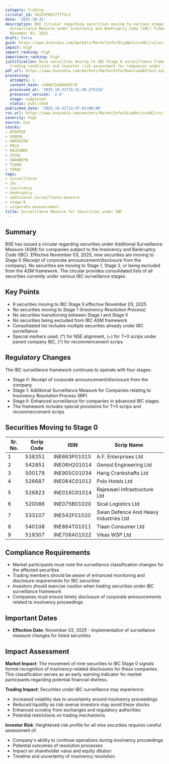 ```yaml
---
category: trading
circular_id: 3b22df0b27fff2c3
date: '2025-10-31'
description: BSE circular regarding securities moving to various stages of Additional
  Surveillance Measure under Insolvency and Bankruptcy Code (IBC) framework effective
  November 03, 2025.
draft: false
guid: https://www.bseindia.com/markets/MarketInfo/DispNoticesNCirculars.aspx?Noticeid={CE8404F1-F3F0-47F5-945E-16EDE514EB92}&noticeno=20251031-52&dt=10/31/2025&icount=52&totcount=62&flag=0
impact: high
impact_ranking: high
importance_ranking: high
justification: Nine securities moving to IBC Stage 0 surveillance framework affects
  trading conditions and investor risk assessment for companies under insolvency proceedings
pdf_url: https://www.bseindia.com/markets/MarketInfo/DownloadAttach.aspx?id=20251031-52&attachedId=4401a040-24eb-42f1-9f96-ef9de80c1f1e
processing:
  attempts: 1
  content_hash: c499e72e8d0d917d
  processed_at: '2025-10-31T15:31:40.275116'
  processor_version: '2.0'
  stage: completed
  status: published
published_date: '2025-10-31T13:47:01+00:00'
rss_url: https://www.bseindia.com/markets/MarketInfo/DispNoticesNCirculars.aspx?Noticeid={CE8404F1-F3F0-47F5-945E-16EDE514EB92}&noticeno=20251031-52&dt=10/31/2025&icount=52&totcount=62&flag=0
severity: high
source: bse
stocks:
- AFENTER
- GENSOL
- HARIGCRA
- POLO
- RAJESWRI
- SICAL
- SWANDEFN
- TIAAN
- VIKAS
tags:
- surveillance
- ibc
- insolvency
- bankruptcy
- additional-surveillance-measure
- stage-0
- corporate-announcement
title: Surveillance Measure for Securities under IBC
---
```


## Summary

BSE has issued a circular regarding securities under Additional Surveillance Measure (ASM) for companies subject to the Insolvency and Bankruptcy Code (IBC). Effective November 03, 2025, nine securities are moving to Stage 0 (Receipt of corporate announcement/disclosure from the company). No securities are moving to Stage 1, Stage 2, or being excluded from the ASM framework. The circular provides consolidated lists of all securities currently under various IBC surveillance stages.

## Key Points

- 9 securities moving to IBC Stage 0 effective November 03, 2025
- No securities moving to Stage 1 (Insolvency Resolution Process)
- No securities transitioning between Stage I and Stage II
- No securities being excluded from IBC ASM framework
- Consolidated list includes multiple securities already under IBC surveillance
- Special markers used: (*) for NSE alignment, (~) for T+0 scrips under parent company IBC, (^) for recommencement scrips

## Regulatory Changes

The IBC surveillance framework continues to operate with four stages:
- Stage 0: Receipt of corporate announcement/disclosure from the company
- Stage 1: Additional Surveillance Measure for Companies relating to Insolvency Resolution Process (IRP)
- Stage II: Enhanced surveillance for companies in advanced IBC stages
- The framework includes special provisions for T+0 scrips and recommencement scrips

## Securities Moving to Stage 0

| Sr. No. | Scrip Code | ISIN | Scrip Name |
|---------|------------|------|------------|
| 1 | 538351 | INE663P01015 | A.F. Enterprises Ltd |
| 2 | 542851 | INE06H201014 | Gensol Engineering Ltd |
| 3 | 500178 | INE905C01034 | Harig Crankshafts Ltd |
| 4 | 526687 | INE084C01012 | Polo Hotels Ltd |
| 5 | 526823 | INE016C01014 | Rajeswari Infrastructure Ltd |
| 6 | 520086 | INE075B01020 | Sical Logistics Ltd |
| 7 | 533107 | INE542F01020 | Swan Defence And Heavy Industries Ltd |
| 8 | 540108 | INE864T01011 | Tiaan Consumer Ltd |
| 9 | 519307 | INE706A01022 | Vikas WSP Ltd |

## Compliance Requirements

- Market participants must note the surveillance classification changes for the affected securities
- Trading members should be aware of enhanced monitoring and disclosure requirements for IBC securities
- Investors should exercise caution when trading securities under IBC surveillance framework
- Companies must ensure timely disclosure of corporate announcements related to insolvency proceedings

## Important Dates

- **Effective Date**: November 03, 2025 - Implementation of surveillance measure changes for listed securities

## Impact Assessment

**Market Impact**: The movement of nine securities to IBC Stage 0 signals formal recognition of insolvency-related disclosures for these companies. This classification serves as an early warning indicator for market participants regarding potential financial distress.

**Trading Impact**: Securities under IBC surveillance may experience:
- Increased volatility due to uncertainty around insolvency proceedings
- Reduced liquidity as risk-averse investors may avoid these stocks
- Enhanced scrutiny from exchanges and regulatory authorities
- Potential restrictions on trading mechanisms

**Investor Risk**: Heightened risk profile for all nine securities requires careful assessment of:
- Company's ability to continue operations during insolvency proceedings
- Potential outcomes of resolution processes
- Impact on shareholder value and equity dilution
- Timeline and uncertainty of insolvency resolution